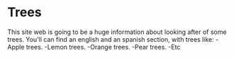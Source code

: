 # Trees
This site web is going to be a huge information about looking after of some trees.
You'll can find an english and an spanish section, with trees like:
-Apple trees.
-Lemon trees.
-Orange trees.
-Pear trees.
-Etc